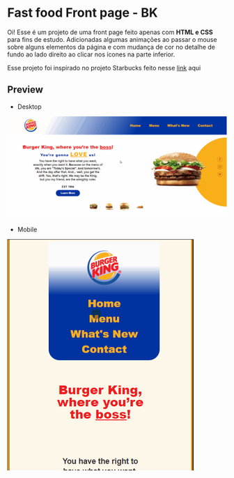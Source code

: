 # Fast food Front page - BK

Oi! Esse é um projeto de uma front page feito apenas com **HTML e CSS** para fins de estudo. 
Adicionadas algumas animações ao passar o mouse sobre alguns elementos da página e com mudança de cor no detalhe de fundo ao lado direito ao clicar nos ícones na parte inferior.


Esse projeto foi inspirado no projeto Starbucks feito nesse [link](https://youtu.be/91Q6RvKvd7o) aqui


##  Preview

- Desktop

![enter image description here](https://github.com/andlz21/FrontPage-BK/blob/main/examples/Desktop.gif?raw=true)




- Mobile

![enter image description here](https://raw.githubusercontent.com/andlz21/FrontPage-BK/main/examples/Mobile.gif)
